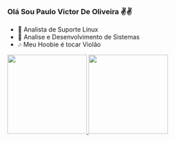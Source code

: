 ### Olá Sou Paulo Victor De Oliveira ✌️✌️

- 🔭 Analista de Suporte Linux
- 🌱 Analise e Desenvolvimento de Sistemas
- 🎶 Meu Hoobie é tocar Violão
 

<div  align="left">
  <a href="https://github.com/pvpaulo01">
  <img height="180em" src="https://github-readme-stats.vercel.app/api?username=pvpaulo01&show_icons=true&theme=dark&include_all_commits=true&count_private=true"/>
  <img height="180em" src="https://github-readme-stats.vercel.app/api/top-langs/?username=pvpaulo01&layout=compact&langs_count=7&theme=dark"/>
</div>
